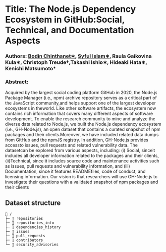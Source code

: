 # Title: The Node.js Dependency Ecosystem in GitHub:Social, Technical, and Documentation Aspects
### Authors: [Bodin Chinthanet∗](), [Syful Islam∗](https://syful-is.github.io/), Raula Gaikovina Kula∗, Christoph Treude†,Takashi Ishio∗, Hideaki Hata∗, Kenichi Matsumoto*

### Abstract: 
Acquired   by   the   largest   social   coding   platform GitHub in 2020, the Node.js Package Manager (i.e., npm) archive repository serves as a critical part of the JavaScript community,and helps support one of the largest developer ecosystems in theworld. Like other software artifacts, the ecosystem now contains rich  information  that  covers  many  different  aspects  of  software development.  To  enable  the  research  community  to  mine  and analyze the diverse data related to Node.js, we built the Node.js dependency  ecosystem  (i.e.,  GH-Node.js),  an  open  dataset  that contains  a  curated  snapshot  of  npm  packages  and  their  clients.Moreover,  we  have  included  related  data  dumps  from  GitHub and the npmJS registry. In addition, GH-Node.js provides accessto issues, pull requests and related vulnerability data. The datasetcan be explored from various aspects, including: (i) Social, sinceit includes all developer information related to the packages and their clients, (ii)Technical, since it includes source code and maintenance  activities  such  as  issues,  pull  requests  and  vulnerability information, and (iii) Documentation, since it features READMEfiles,  code  of  conduct,  and  licensing  information.  Our  vision  is that researchers will use GH-Node.js to investigate their questions with  a  validated  snapshot  of  npm  packages  and  their  clients

## Dataset structure

```
📁 /
├─ 📁 repositories 
├─ 📁 repositories_info
├─ 📁 dependencies_history
├─ 📁 issues
├─ 📁 pull_requests
├─ 📁 contributors
└─ 📁 security_advisories
```

